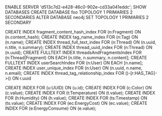 ENABLE SERVER 'd513c7d2-e428-46c0-902e-cd33a041eddc';
SHOW DATABASES
CREATE DATABASE foo TOPOLOGY 1 PRIMARIES 2 SECONDARIES
ALTER DATABASE neo4j SET TOPOLOGY 1 PRIMARIES 2 SECONDARY



CREATE INDEX fragment_content_hash_index FOR (n:Fragment) ON (n.content_hash);
CREATE INDEX tag_name_index FOR (n:Tag) ON (n.name);
CREATE INDEX thread_full_text_index FOR (n:Thread) ON (n.uuid, n.title, n.summary);
CREATE INDEX thread_uuid_index FOR (n:Thread) ON (n.uuid);
CREATE FULLTEXT INDEX threadsAndFragmentsIndex FOR (n:Thread|Fragment) ON EACH [n.title, n.summary, n.content];
CREATE FULLTEXT INDEX userSearchIndex FOR (n:User) ON EACH [n.name];
CREATE INDEX user_unique_index FOR (n:User) ON (n.uuid, n.name, n.email);
CREATE INDEX thread_tag_relationship_index FOR ()-[r:HAS_TAG]->() ON r.uuid




CREATE INDEX FOR (u:UUID) ON (u.id);
CREATE INDEX FOR (c:Color) ON (c.value);
CREATE INDEX FOR (t:Temperature) ON (t.value);
CREATE INDEX FOR (h:Humidity) ON (h.value);
CREATE INDEX FOR (ts:Timestamp) ON (ts.value);
CREATE INDEX FOR (ec:EnergyCost) ON (ec.value);
CREATE INDEX FOR (e:EnergyConsume) ON (e.value);



